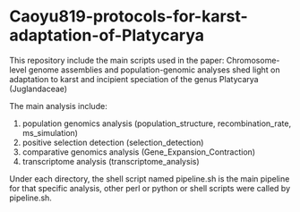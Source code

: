 # Caoyu819-protocols-for-karst-adaptation-of-Platycarya

This repository include the main scripts used in the paper: Chromosome-level genome assemblies and population-genomic analyses shed light on adaptation to karst and incipient speciation of the genus Platycarya (Juglandaceae)

The main analysis include:
1. population genomics analysis (population_structure, recombination_rate, ms_simulation)
2. positive selection detection (selection_detection)
3. comparative genomics analysis (Gene_Expansion_Contraction)
4. transcriptome analysis (transcriptome_analysis)


Under each directory, the shell script named pipeline.sh is the main pipeline for that specific analysis, other perl or python or shell scripts were called by pipeline.sh.
